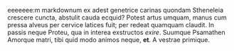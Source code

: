 eeeeeee:m markdownum ex adest genetrice carinas quondam Stheneleia crescere cuncta,
abstulit cauda ecquid? Potest artus umquam, manus cum pressa alveus per cervice
latices fuit; per redeat quamquam claudit. In passis neque Proteu, qua in
interea exstructos *exire*. Suumque Psamathen Amorque matri, tibi quid modo
animos neque, **et**. A vestrae primique.
